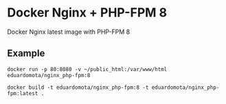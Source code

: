 # Docker Nginx + PHP-FPM 8

Docker Nginx latest image with PHP-FPM 8

## Example

```
docker run -p 80:8080 -v ~/public_html:/var/www/html eduardomota/nginx_php-fpm:8
```

```
docker build -t eduardomota/nginx_php-fpm:8 -t eduardomota/nginx_php-fpm:latest .
```

